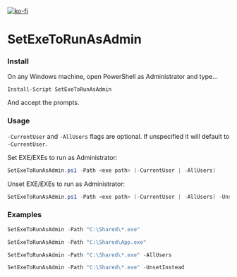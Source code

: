 [![ko-fi](https://ko-fi.com/img/githubbutton_sm.svg)](https://ko-fi.com/asheroto)

# SetExeToRunAsAdmin

### Install

On any Windows machine, open PowerShell as Administrator and type...

```
Install-Script SetExeToRunAsAdmin
```

And accept the prompts.

### Usage

```-CurrentUser``` and ```-AllUsers``` flags are optional. If unspecified it will default to ```-CurrentUser```.

Set EXE/EXEs to run as Administrator:

```powershell
SetExeToRunAsAdmin.ps1 -Path <exe path> (-CurrentUser | -AllUsers)
```

Unset EXE/EXEs to run as Administrator:

```powershell
SetExeToRunAsAdmin.ps1 -Path <exe path> (-CurrentUser | -AllUsers) -UnsetInstead
```

### Examples

```powershell
SetExeToRunAsAdmin -Path "C:\Shared\*.exe"

SetExeToRunAsAdmin -Path "C:\Shared\App.exe"

SetExeToRunAsAdmin -Path "C:\Shared\*.exe" -AllUsers

SetExeToRunAsAdmin -Path "C:\Shared\*.exe" -UnsetInstead
```